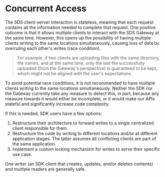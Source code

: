 # Concurrent Access

The SDS client-server interaction is stateless, meaning that each request contains all
the information needed to complete that request. One positive outcome is that it allows
multiple clients to interact with the SDS Gateway at the same time. However, this opens
up the possibility of having multiple clients writing to the same locations
simultaneously, causing loss of data by overruling each other's writes (race condition).

> For example, if two clients are uploading files with the same directory, file names,
> and at the same time, only the last file successfully uploaded (from the Gateway's
> perspective) is guaranteed to be kept, which might not be aligned with the user's
> expectations.

To avoid potential race conditions, it is not recommended to have multiple clients
writing to the same locations simultaneously. Neither the SDK nor the Gateway currently
take any measure to detect this, in part, because any measure towards it would either be
incomplete, or it would make our APIs stateful and significantly increase code
complexity.

If this is needed, SDK users have a few options:

1. Restructure their architecture to forward writes to a single centralized client
   responsible for them.
2. Restructure the code by writing to different locations and/or at different
    application stages. The latter assumes all conflicting clients are part of the same
    application.
3. Implement a custom locking mechanism for writes to serve their specific use case.

One writer (an SDK client that creates, updates, and/or deletes contents) and multiple
readers are generally safe.
